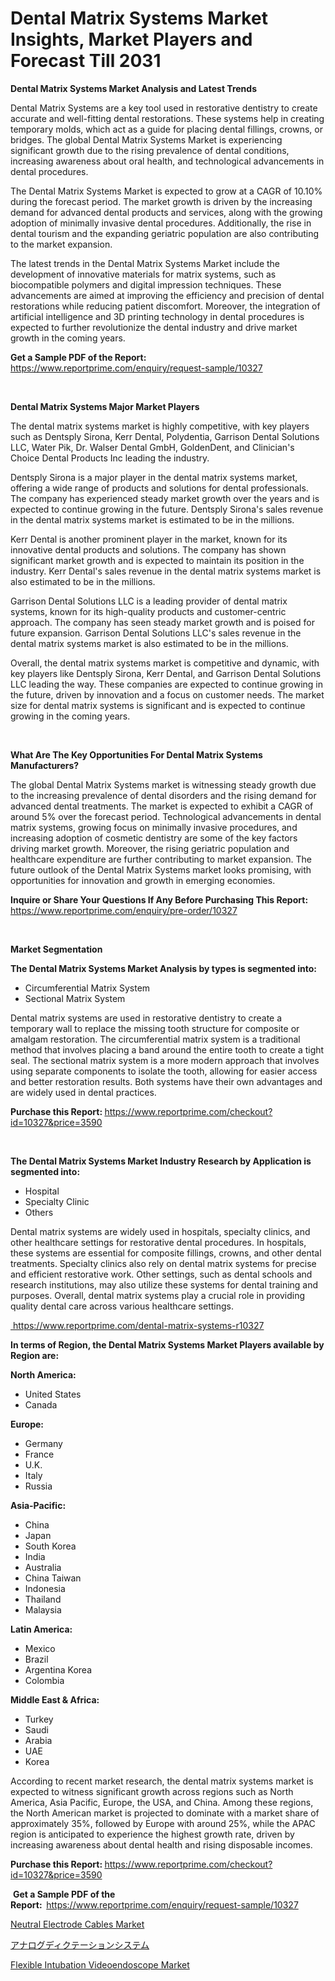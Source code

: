 <p><h1>Dental Matrix Systems Market Insights, Market Players and Forecast Till 2031</h1></p><p><strong>Dental Matrix Systems Market Analysis and Latest Trends</strong></p>
<p><p>Dental Matrix Systems are a key tool used in restorative dentistry to create accurate and well-fitting dental restorations. These systems help in creating temporary molds, which act as a guide for placing dental fillings, crowns, or bridges. The global Dental Matrix Systems Market is experiencing significant growth due to the rising prevalence of dental conditions, increasing awareness about oral health, and technological advancements in dental procedures.</p><p>The Dental Matrix Systems Market is expected to grow at a CAGR of 10.10% during the forecast period. The market growth is driven by the increasing demand for advanced dental products and services, along with the growing adoption of minimally invasive dental procedures. Additionally, the rise in dental tourism and the expanding geriatric population are also contributing to the market expansion.</p><p>The latest trends in the Dental Matrix Systems Market include the development of innovative materials for matrix systems, such as biocompatible polymers and digital impression techniques. These advancements are aimed at improving the efficiency and precision of dental restorations while reducing patient discomfort. Moreover, the integration of artificial intelligence and 3D printing technology in dental procedures is expected to further revolutionize the dental industry and drive market growth in the coming years.</p></p>
<p><strong>Get a Sample PDF of the Report:&nbsp;</strong> <a href="https://www.reportprime.com/enquiry/request-sample/10327">https://www.reportprime.com/enquiry/request-sample/10327</a></p>
<p>&nbsp;</p>
<p><strong>Dental Matrix Systems Major Market Players</strong></p>
<p><p>The dental matrix systems market is highly competitive, with key players such as Dentsply Sirona, Kerr Dental, Polydentia, Garrison Dental Solutions LLC, Water Pik, Dr. Walser Dental GmbH, GoldenDent, and Clinician's Choice Dental Products Inc leading the industry.</p><p>Dentsply Sirona is a major player in the dental matrix systems market, offering a wide range of products and solutions for dental professionals. The company has experienced steady market growth over the years and is expected to continue growing in the future. Dentsply Sirona's sales revenue in the dental matrix systems market is estimated to be in the millions.</p><p>Kerr Dental is another prominent player in the market, known for its innovative dental products and solutions. The company has shown significant market growth and is expected to maintain its position in the industry. Kerr Dental's sales revenue in the dental matrix systems market is also estimated to be in the millions.</p><p>Garrison Dental Solutions LLC is a leading provider of dental matrix systems, known for its high-quality products and customer-centric approach. The company has seen steady market growth and is poised for future expansion. Garrison Dental Solutions LLC's sales revenue in the dental matrix systems market is also estimated to be in the millions.</p><p>Overall, the dental matrix systems market is competitive and dynamic, with key players like Dentsply Sirona, Kerr Dental, and Garrison Dental Solutions LLC leading the way. These companies are expected to continue growing in the future, driven by innovation and a focus on customer needs. The market size for dental matrix systems is significant and is expected to continue growing in the coming years.</p></p>
<p>&nbsp;</p>
<p><strong>What Are The Key Opportunities For Dental Matrix Systems Manufacturers?</strong></p>
<p><p>The global Dental Matrix Systems market is witnessing steady growth due to the increasing prevalence of dental disorders and the rising demand for advanced dental treatments. The market is expected to exhibit a CAGR of around 5% over the forecast period. Technological advancements in dental matrix systems, growing focus on minimally invasive procedures, and increasing adoption of cosmetic dentistry are some of the key factors driving market growth. Moreover, the rising geriatric population and healthcare expenditure are further contributing to market expansion. The future outlook of the Dental Matrix Systems market looks promising, with opportunities for innovation and growth in emerging economies.</p></p>
<p><strong>Inquire or Share Your Questions If Any Before Purchasing This Report:</strong> <a href="https://www.reportprime.com/enquiry/pre-order/10327">https://www.reportprime.com/enquiry/pre-order/10327</a></p>
<p>&nbsp;</p>
<p><strong>Market Segmentation</strong></p>
<p><strong>The Dental Matrix Systems Market Analysis by types is segmented into:</strong></p>
<p><ul><li>Circumferential Matrix System</li><li>Sectional Matrix System</li></ul></p>
<p><p>Dental matrix systems are used in restorative dentistry to create a temporary wall to replace the missing tooth structure for composite or amalgam restoration. The circumferential matrix system is a traditional method that involves placing a band around the entire tooth to create a tight seal. The sectional matrix system is a more modern approach that involves using separate components to isolate the tooth, allowing for easier access and better restoration results. Both systems have their own advantages and are widely used in dental practices.</p></p>
<p><strong>Purchase this Report:&nbsp;</strong><a href="https://www.reportprime.com/checkout?id=10327&price=3590">https://www.reportprime.com/checkout?id=10327&price=3590</a></p>
<p>&nbsp;</p>
<p><strong>The Dental Matrix Systems Market Industry Research by Application is segmented into:</strong></p>
<p><ul><li>Hospital</li><li>Specialty Clinic</li><li>Others</li></ul></p>
<p><p>Dental matrix systems are widely used in hospitals, specialty clinics, and other healthcare settings for restorative dental procedures. In hospitals, these systems are essential for composite fillings, crowns, and other dental treatments. Specialty clinics also rely on dental matrix systems for precise and efficient restorative work. Other settings, such as dental schools and research institutions, may also utilize these systems for dental training and purposes. Overall, dental matrix systems play a crucial role in providing quality dental care across various healthcare settings.</p></p>
<p><a href="https://www.reportprime.com/dental-matrix-systems-r10327">&nbsp;https://www.reportprime.com/dental-matrix-systems-r10327</a></p>
<p><strong>In terms of Region, the Dental Matrix Systems Market Players available by Region are:</strong></p>
<p>
    <p> <strong> North America: </strong>
        <ul>
            <li>United States</li>
            <li>Canada</li>
        </ul>
        </p> 
    <p> <strong> Europe: </strong>
        <ul>
            <li>Germany</li>
            <li>France</li>
            <li>U.K.</li>
            <li>Italy</li>
            <li>Russia</li>
        </ul>
        </p> 
    <p> <strong> Asia-Pacific: </strong>
        <ul>
            <li>China</li>
            <li>Japan</li>
            <li>South Korea</li>
            <li>India</li>
            <li>Australia</li>
            <li>China Taiwan</li>
            <li>Indonesia</li>
            <li>Thailand</li>
            <li>Malaysia</li>
        </ul>
        </p> 
    <p> <strong> Latin America: </strong>
        <ul>
            <li>Mexico</li>
            <li>Brazil</li>
            <li>Argentina Korea</li>
            <li>Colombia</li>
        </ul>
        </p> 
    <p> <strong> Middle East & Africa: </strong>
        <ul>
            <li>Turkey</li>
            <li>Saudi</li>
            <li>Arabia</li>
            <li>UAE</li>
            <li>Korea</li>
        </ul>
    </p>
    </p>
<p><p>According to recent market research, the dental matrix systems market is expected to witness significant growth across regions such as North America, Asia Pacific, Europe, the USA, and China. Among these regions, the North American market is projected to dominate with a market share of approximately 35%, followed by Europe with around 25%, while the APAC region is anticipated to experience the highest growth rate, driven by increasing awareness about dental health and rising disposable incomes.</p></p>
<p><strong>Purchase this Report: </strong><a href="https://www.reportprime.com/checkout?id=10327&price=3590">https://www.reportprime.com/checkout?id=10327&price=3590</a></p>
<p>&nbsp;<strong>Get a Sample PDF of the Report:&nbsp;&nbsp;</strong><a href="https://www.reportprime.com/enquiry/request-sample/10327">https://www.reportprime.com/enquiry/request-sample/10327</a></p>
<p><strong></strong></p>
<p><p><a href="https://github.com/bushilahore52/Market-Research-Report-List-1/blob/main/neutral-electrode-cables-market.md">Neutral Electrode Cables Market</a></p><p><a href="https://github.com/ihabdkwlxs948/Market-Research-Report-List-3/blob/main/421348996101.md">アナログディクテーションシステム</a></p><p><a href="https://github.com/khkjaxbn36/Market-Research-Report-List-1/blob/main/flexible-intubation-videoendoscope-market.md">Flexible Intubation Videoendoscope Market</a></p></p>